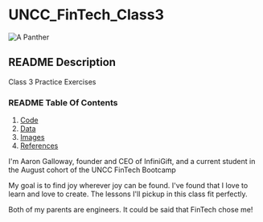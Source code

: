 # UNCC_FinTech_Class3

![A Panther](https://en.wikipedia.org/wiki/Black_panther#/media/File:Blackleopard.JPG "A Panther")

## README Description
Class 3 Practice Exercises

### README Table Of Contents
1. [Code](https://espn.com)
2. [Data](https://www.infinigift.com)
3. [Images](https://charlotteobserver.com)
4. [References](https://inquirer.com)

I'm Aaron Galloway, founder and CEO of InfiniGift, and a current student in the August cohort of the UNCC FinTech Bootcamp

My goal is to find joy wherever joy can be found. I've found that I love to learn and love to create. The lessons I'll pickup in this class fit perfectly.

Both of my parents are engineers. It could be said that FinTech chose me!